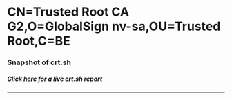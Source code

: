 # CN=Trusted Root CA G2,O=GlobalSign nv-sa,OU=Trusted Root,C=BE
### Snapshot of crt.sh
##### Click [here](https://crt.sh/?q=Serial_2078F77A210ADCAD57AE9BB5BAFB41BAF1) for a live crt.sh report

---
